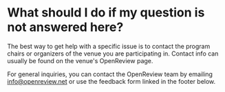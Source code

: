 # What should I do if my question is not answered here?

The best way to get help with a specific issue is to contact the program chairs or organizers of the venue you are participating in. Contact info can usually be found on the venue's OpenReview page.

For general inquiries, you can contact the OpenReview team by emailing [info@openreview.net](mailto:info@openreview.net) or use the feedback form linked in the footer below.
